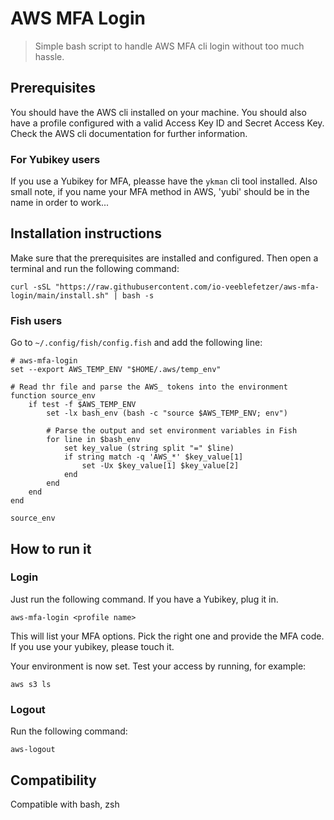 # AWS MFA Login
> Simple bash script to handle AWS MFA cli login without too much hassle. 

## Prerequisites
You should have the AWS cli installed on your machine. You should also have a profile
configured with a valid Access Key ID and Secret Access Key. Check the AWS cli documentation
for further information.

### For Yubikey users
If you use a Yubikey for MFA, pleasse have the `ykman` cli tool installed. Also small note, if 
you name your MFA method in AWS, 'yubi' should be in the name in order to work...

## Installation instructions

Make sure that the prerequisites are installed and configured. Then open a terminal and run the following command:

```shell
curl -sSL "https://raw.githubusercontent.com/io-veeblefetzer/aws-mfa-login/main/install.sh" | bash -s
```
### Fish users
Go to `~/.config/fish/config.fish` and add the following line:

```shell
# aws-mfa-login
set --export AWS_TEMP_ENV "$HOME/.aws/temp_env"

# Read thr file and parse the AWS_ tokens into the environment
function source_env
    if test -f $AWS_TEMP_ENV
        set -lx bash_env (bash -c "source $AWS_TEMP_ENV; env")

        # Parse the output and set environment variables in Fish
        for line in $bash_env
            set key_value (string split "=" $line)
            if string match -q 'AWS_*' $key_value[1]
                set -Ux $key_value[1] $key_value[2]
            end
        end
    end
end

source_env 
```

## How to run it
### Login
Just run the following command. If you have a Yubikey, plug it in.

```shell
aws-mfa-login <profile name>
```

This will list your MFA options. Pick the right one and provide the MFA code. If
you use your yubikey, please touch it.

Your environment is now set. Test your access by running, for example:

```shell
aws s3 ls
```

### Logout
Run the following command: 

```shell
aws-logout
```


## Compatibility
Compatible with bash, zsh